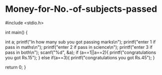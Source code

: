 # Money-for-No.-of-subjects-passed

#include <stdio.h>

int main() {

int a;
   printf("In how many sub you got passing marks\n");
   printf("enter 1 if pass in maths\n");
   printf("enter 2 if pass in science\n");
   printf("enter 3 if pass in both\n");
   scanf("%d", &a);
   if (a==1||a==2){
      printf("congratulations you got Rs.15");
   }
   else if(a==3){
      printf("congratulations you got Rs.45");
   }
   
   
   
   return 0;
}
